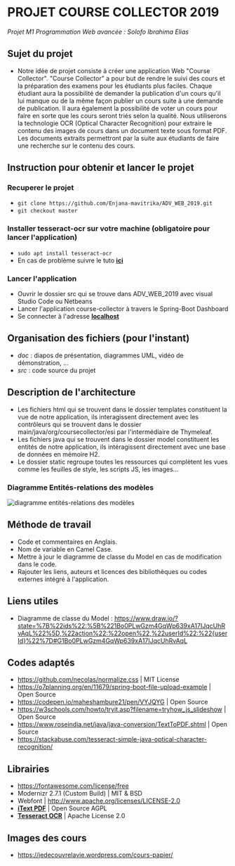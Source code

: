 # PROJET COURSE COLLECTOR 2019
_Projet M1 Programmation Web avancée : Solofo Ibrahima Elias_

## Sujet du projet
 - Notre idée de projet consiste à créer une application Web "Course Collector".
 "Course Collector" a pour but de rendre le suivi des cours et la préparation des examens pour les étudiants plus faciles.
 Chaque étudiant aura la possibilité de demander la publication d'un cours qu'il lui manque ou de la même façon publier un cours suite à une demande de publication.
 Il aura également la possibilité de voter un cours pour faire en sorte que les cours seront triés selon la qualité.
 Nous utiliserons la technologie OCR (Optical Character Recognition) pour extraire le contenu des images de cours dans un document texte sous format PDF.
 Les documents extraits permettront par la suite aux étudiants de faire une recherche sur le contenu des cours.



## Instruction pour obtenir et lancer le projet

### Recuperer le projet
 - `git clone https://github.com/Enjana-mavitrika/ADV_WEB_2019.git`
 - `git checkout master`

### Installer tesseract-ocr sur votre machine (obligatoire pour lancer l'application) 
 - `sudo apt install tesseract-ocr`
 - En cas de problème suivre le tuto **[ici](https://github.com/tesseract-ocr/tesseract/wiki/Compiling#linux)**

### Lancer l'application 
 - Ouvrir le dossier src qui se trouve dans ADV_WEB_2019 avec visual Studio Code ou Netbeans
 - Lancer l'application course-collector à travers le Spring-Boot Dashboard
 - Se connecter à l'adresse **[localhost](http://localhost:8080/)**



## Organisation des fichiers (pour l'instant)
 - _doc_ : diapos de présentation, diagrammes UML, vidéo de démonstration, ...
 - _src_ : code source du projet



## Description de l'architecture

 - Les fichiers html qui se trouvent dans le dossier templates constituent la vue de notre application, ils interagissent directement avec les contrôleurs qui se trouvent dans
 le dossier main/java/org/coursecollector/esi par l'intermédiaire de Thymeleaf.
 - Les fichiers java qui se trouvent dans le dossier model constituent les entités de notre application, ils intéragissent directement avec une base de données en mémoire H2.
 - Le dossier static regroupe toutes les ressources qui complètent les vues comme les feuilles de style, les scripts JS, les images...
### Diagramme Entités-relations des modèles
 ![diagramme entités-relations des modèles](https://github.com/Enjana-mavitrika/ADV_WEB_2019/blob/dev/doc/diagramme_entités_relations_des_modèles.png)



## Méthode de travail 
 - Code et commentaires en Anglais.
 - Nom de variable en Camel Case.
 - Mettre à jour le diagramme de classe du Model en cas de modification dans le code.
 - Rajouter les liens, auteurs et licences des bibliothèques ou codes externes intégré à l'application.



## Liens utiles
 - Diagramme de classe du Model : https://www.draw.io/?state=%7B%22ids%22:%5B%221Bo0PLwGzm4GqWp639xA17IJqcUhRvAqL%22%5D,%22action%22:%22open%22,%22userId%22:%22{userId}%22%7D#G1Bo0PLwGzm4GqWp639xA17IJqcUhRvAqL



## Codes adaptés
 - https://github.com/necolas/normalize.css | MIT License
 - https://o7planning.org/en/11679/spring-boot-file-upload-example | Open Source
 - https://codepen.io/maheshambure21/pen/VYJQYG | Open Source
 - https://w3schools.com/howto/tryit.asp?filename=tryhow_js_slideshow  | Open Source
 - https://www.roseindia.net/java/java-conversion/TextToPDF.shtml | Open Source
 - https://stackabuse.com/tesseract-simple-java-optical-character-recognition/
 


## Librairies
 - https://fontawesome.com/license/free
 - Modernizr 2.7.1 (Custom Build) | MIT & BSD
 - Webfont | http://www.apache.org/licenses/LICENSE-2.0
 - **[iText PDF](https://itextpdf.com/fr)** | Open Source AGPL
 - **[Tesseract OCR](https://github.com/tesseract-ocr)** | Apache License 2.0



## Images des cours
 - https://jedecouvrelavie.wordpress.com/cours-papier/

